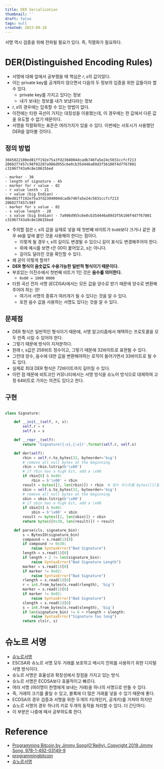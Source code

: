 ```yaml
---
title: DER Serialization
thumbnail: ''
draft: false
tags: null
created: 2023-09-18
---
```


서명 역시 검증을 위해 전파될 필요가 있다. 즉, 직렬화가 필요하다.

# DER(Distinguished Encoding Rules)

* 서명에 대해 앞에서 공부했을 때 핵심은 $r, s$의 값이었다.
* 이는 private key를 공개하지 않으면서 다음의 두 정보의 입증을 위한 값들이라 할 수 있다.
  * private key를 가지고 있다는 정보
  * 내가 보내는 정보를 내가 보냈다라는 정보
* $r, s$의 경우에는 압축할 수 있는 방법이 없다.
* 이전에는 타원 곡선이 가지는 대칭성을 이용했는데, 이 경우에는 한 값에서 다른 값을 유도할 수 없기 때문이다.
* 서명을 직렬화하는 표준은 여러가지가 있을 수 있다. 이번에는 사토시가 사용했던 DER을 알아볼 것이다.

## 정의 방법

````
3045022100ed81ff192e75a3fd2304004dcadb746fa5e24c5031ccfcf213
2060277457c98f02207a986d955c6e0cb35d446a89d3f56100f4d7f67801
с31967743a9c8e10615bed

- marker - 30
- length of signature - 45
- marker for r value - 02
- r value lenth - 21
- r value (big Endian) - 00ed81ff192e75a3fd2304004dcadb746fa5e24c5031ccfcf213
2060277457c98f
- marker for s value - 02
- s value length - 20 
- s value (big Endian) - 7a986d955c6e0cb35d446a89d3f56100f4d7f67801
с31967743a9c8e10615bed
````

* 주의할 점은 r, s의 값을 실제로 넣을 때 첫번째 바이트가 `0x80`보다 크거나 같은 경우 `00`을 앞에 붙인 것을 사용해야 한다는 점이다.
  * 이렇게 될 경우 r, s의 길이도 변경될 수 있으니 길이 표식도 변경해주어야 한다.
  * 위에 예시를 보면 r은 00이 붙어있고, s는 아니다.
  * 길이도 달라진 것을 확인할 수 있다.
* 왜 굳이 이렇게 할까?
* **DER 형식이 음숫값도 수용가능한 일반적 형식이기 때문이다.**
* 부호있는 이진수에서 첫번째 비트가 1인 것은 **음수를 의미한다.**
  * `0x80 = 1000 0000`
* 타원 곡선 전자 서명 (ECDSA)에서는 모든 값을 양수로 받기 때문에 양수로 변환해주어야 하는 것!
  * 여기서 서명의 종류가 여러개가 될 수 있다는 것을 알 수 있다.
  * 또한 음수 값을 사용하는 서명도 있다는 것을 알 수 있다.

## 문제점

* DER 형식은 일반적인 형식이기 때문에, 서명 알고리즘에서 채택하는 프로토콜을 모두 만족 시킬 수 있어야 한다.
* 그렇기 때문에 방식이 지저분하다.
* 원래 r, s값은 256비트 정수이고, 그렇기 때문에 32바이트로 표현될 수 있다.
* 그런데 양수, 음수에 대한 값을 변환해야하는 로직이 들어가면서 33바이트로 될 수도 있다.
* 실제로 최대 DER 형식은 72바이트까지 길어질 수 있다.
* 이런 점 때문에 비트코인 커뮤니티에서는 서명 방식을 슈노어 방식으로 대체하여 고정 64비트로 가자는 의견도 있다고 한다.

## 구현

````python

class Signature:

    def __init__(self, r, s):
        self.r = r
        self.s = s

    def __repr__(self):
        return 'Signature({:x},{:x})'.format(self.r, self.s)

    def der(self):
        rbin = self.r.to_bytes(32, byteorder='big')
        # remove all null bytes at the beginning
        rbin = rbin.lstrip(b'\x00')
        # if rbin has a high bit, add a \x00
        if rbin[0] & 0x80:
            rbin = b'\x00' + rbin
        result = bytes([2, len(rbin)]) + rbin  # 정수 리스트를 bytes([])를 사용해 변환
        sbin = self.s.to_bytes(32, byteorder='big')
        # remove all null bytes at the beginning
        sbin = sbin.lstrip(b'\x00')
        # if sbin has a high bit, add a \x00
        if sbin[0] & 0x80:
            sbin = b'\x00' + sbin
        result += bytes([2, len(sbin)]) + sbin
        return bytes([0x30, len(result)]) + result

    def parse(cls, signature_bin):
        s = BytesIO(signature_bin)
        compound = s.read(1)[0]
        if compound != 0x30:
            raise SyntaxError("Bad Signature")
        length = s.read(1)[0]
        if length + 2 != len(signature_bin):
            raise SyntaxError("Bad Signature Length")
        marker = s.read(1)[0]
        if marker != 0x02:
            raise SyntaxError("Bad Signature")
        rlength = s.read(1)[0]
        r = int.from_bytes(s.read(rlength), 'big')
        marker = s.read(1)[0]
        if marker != 0x02:
            raise SyntaxError("Bad Signature")
        slength = s.read(1)[0]
        s = int.from_bytes(s.read(slength), 'big')
        if len(signature_bin) != 6 + rlength + slength:
            raise SyntaxError("Signature too long")
        return cls(r, s)
````

# 슈노르 서명

* [슈노르서명](http://wiki.hash.kr/index.php/%EC%8A%88%EB%85%B8%EB%A5%B4%EC%84%9C%EB%AA%85)
* ESCSA와 슈노르 서명 모두 거래를 보호하고 메시지 진위를 사용하기 위한 디지털 서명 방식이다.
* 슈노르 서명은 효율성과 확장성에서 장점을 가지고 있는 방식.
* 슈노르 서명은 ECDSA보다 효율적이고 빠르다.
* 여러 서명 (여러명이 한명에게 보내는 거래)을 하나의 서명으로 만들 수 있다.
* 즉, 거래의 크기를 줄일 수 있고, 블록에 더 많은 거래를 넣을 수 있기 때문에 좋다.
* ECDSA의 경우 검증과 서명을 위한 두개의 키(개인키, 공개키)를 가져야 하지만
* 슈노르 서명의 경우 하나의 키로 두개의 동작을 처리할 수 있다. 더 간단하다.
* 이 부분은 나중에 떼서 공부하도록 한다.

# Reference

* [Programming Bitcoin by Jimmy Song(O'Reilly). Copyright 2019 Jimmy Song, 978-1-492-03149-9](https://product.kyobobook.co.kr/detail/S000001810191?LINK=NVB&NaPm=ct%3Dlco3jtn4%7Cci%3Dbf430ef307d43aa5d2aed075a40675b99aea5dd1%7Ctr%3Dboksl1%7Csn%3D5342564%7Chk%3D30b6603d08172940787f2adaf8fa881b7ca80517)
* [programmingbitcoin](https://github.com/jimmysong/programmingbitcoin)
* [슈노르서명](http://wiki.hash.kr/index.php/%EC%8A%88%EB%85%B8%EB%A5%B4%EC%84%9C%EB%AA%85)
